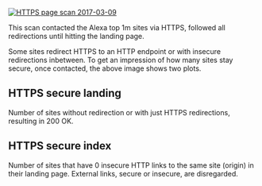 [![HTTPS page scan 2017-03-09](https://rockdaboot.github.io/site-scan-results/https-page-scan-20170309.svg)](https://rockdaboot.github.io/site-scan-results/https-page-scan-20170309.svg)


This scan contacted the Alexa top 1m sites via HTTPS, followed all redirections until hitting the landing page.

Some sites redirect HTTPS to an HTTP endpoint or with insecure redirections inbetween.
To get an impression of how many sites stay secure, once contacted, the above image shows two plots.

HTTPS secure landing
--------------------

Number of sites without redirection or with just HTTPS redirections, resulting in 200 OK.

HTTPS secure index
------------------     

Number of sites that have 0 insecure HTTP links to the same site (origin) in their landing page.
External links, secure or insecure, are disregarded.
